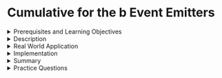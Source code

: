 # Cumulative for the b Event Emitters
<details><summary>Prerequisites and Learning Objectives</summary>

# Prerequisites

- Sound knowledge of HTML, CSS, and JavaScript.
- The basic idea of the MVC (Model-View-Controller) architecture.
- Basic knowledge about TypeScript.


# Learning Objectives

- To define Event Emmitters
</details>
<details><summary>Description</summary>

# Description

### Event Emitters in Angular

An [EventEmitter](https://angular.io/api/core/EventEmitter) is used to emit custom events synchronously or asynchronously, and register handlers for those events by subscribing to an instance.

###  `@Output`  with Event Emmiter

To emit data and events out from a component, we create an instance of EventEmitter and annotate that property with the `@Output` decorator. This instance calls the `emit()` method to emit a payload which can be received by an event object `$event`.
</details>
<details><summary>Real World Application</summary>

# Real World Application

- In an ecommerce website consider the product list and cart components.
- Whenever a product is added in product list an event emitter productAdded is used to send product details to app component and then to cart.
- When ever a product is removed from the cart an event emitter productRemoved is used to remove product.


</details>
<details><summary>Implementation</summary> 

# Implementation

In `child.component.ts`, we create a `change` property and decorate it with the `@Output()` and bound a new instance of `EventEmitter` to it.

Also, we have two methods - `increment()` and `decrement()` which update the value of the `count` property based on the event (clicking on the increment count/ decrement count buttons) and emits the event changes to its parent component.

Here, the `change` property calls the `emit()` method that emits the `count` value which can be received by the event object `$event`.

```typescript
import { Component, Input, Output, EventEmitter } from '@angular/core';

@Component({
  selector: 'app-child',
  template: `
    <p> Click this button to increment the count: </p>
    <button (click)='increment()'>increment count</button> <br>
    <p> Click this button to decrement the count: </p>
    <button (click)='decrement()'>decrement count</button>
  `
})
export class ChildComponent {
  @Input()
  count: number = 0;

  @Output()
  change: EventEmitter<number> = new EventEmitter<number>();

  increment() {
    this.count++;
    this.change.emit(this.count);
    console.log("incrementing count in the child component....." + this.count + " --- passing to AppComponent");
  }

  decrement() {
    this.count--;
    this.change.emit(this.count);
    console.log("decrementing count in the child component....." + this.count + " --- passing to AppComponent");
  }
}
```

In `app.component.ts`, we use **event binding** to get the `count` property value from the ChildComponent to the AppComponent.

The `.emit()` method emits the changes to our `(change)` event listener we set up in the AppComponent, to which our `countChange($event)` callback will be invoked, and the data associated with the event will be given to us via the `$event` property.

We assign `this.count` with the `event` that’s passed back inside the `countChange()` method.

```typescript
import { Component } from '@angular/core';

@Component({
  selector: 'app-root',
  template: `
    <h2>Event Emitters</h2>
    <p> At AppComponent, count = {{ count }} </p>
    <app-child [count]='count' (change)= 'countChange($event)'></app-child>
  `
})
export class AppComponent {
  count = 9;
  countChange(event) {
    this.count = event;
  }
}

```

When we run this application, we can see the below output:

![Event Emitter Output](/modules_new/resources/event-emitter-example.PNG)

In this example, we use property binding to send the `count` value from the parent component to the child component and we use custom event binding to get the updated `count` value from the child component to the parent component.

</details>
<details><summary>Summary</summary> 

# Summary

- Event emitters are used to emit custom events synchronously or asynchronously.
- Event emmiters are used along with `@Output` to transfer data from child to parent.


</details>
<details><summary>Practice Questions</summary>

[Practice Questions](./Quiz.gift)</details>
